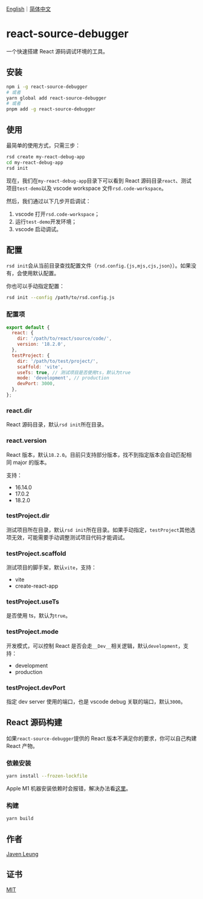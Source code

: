 <a href="README.md">English</a>｜<a href="README.zh_CN.md">简体中文</a>

# react-source-debugger

一个快速搭建 React 源码调试环境的工具。

## 安装

```sh
npm i -g react-source-debugger
# 或者
yarn global add react-source-debugger
# 或者
pnpm add -g react-source-debugger
```

## 使用

最简单的使用方式，只需三步：

```sh
rsd create my-react-debug-app
cd my-react-debug-app
rsd init
```

现在，我们在`my-react-debug-app`目录下可以看到 React 源码目录`react`、测试项目`test-demo`以及 vscode workspace 文件`rsd.code-workspace`。

然后，我们通过以下几步开启调试：

1. vscode 打开`rsd.code-workspace`；
2. 运行`test-demo`开发环境；
3. vscode 启动调试。

## 配置

`rsd init`会从当前目录查找配置文件（`rsd.config.{js,mjs,cjs,json}`）。如果没有，会使用默认配置。

你也可以手动指定配置：

```sh
rsd init --config /path/to/rsd.config.js
```

### 配置项

```js
export default {
  react: {
    dir: '/path/to/react/source/code/',
    version: '18.2.0',
  },
  testProject: {
    dir: '/path/to/test/project/',
    scaffold: 'vite',
    useTs: true, // 测试项目是否使用ts，默认为true
    mode: 'development', // production
    devPort: 3000,
  },
};
```

### react.dir

React 源码目录，默认`rsd init`所在目录。

### react.version

React 版本，默认`18.2.0`。目前只支持部分版本，找不到指定版本会自动匹配相同 major 的版本。

支持：

- 16.14.0
- 17.0.2
- 18.2.0

### testProject.dir

测试项目所在目录，默认`rsd init`所在目录。如果手动指定，`testProject`其他选项无效，可能需要手动调整测试项目代码才能调试。

### testProject.scaffold

测试项目的脚手架，默认`vite`，支持：

- vite
- create-react-app

### testProject.useTs

是否使用 ts，默认为`true`。

### testProject.mode

开发模式，可以控制 React 是否会走`__Dev__`相关逻辑，默认`development`，支持：

- development
- production

### testProject.devPort

指定 dev server 使用的端口，也是 vscode debug 关联的端口，默认`3000`。

## React 源码构建

如果`react-source-debugger`提供的 React 版本不满足你的要求，你可以自己构建 React 产物。

### 依赖安装

```sh
yarn install --frozen-lockfile
```

Apple M1 机器安装依赖时会报错，解决办法看[这里](https://github.com/imagemin/optipng-bin/issues/118#issuecomment-1019838562)。

### 构建

```sh
yarn build
```

## 作者

[Javen Leung](https://github.com/avennn)

## 证书

[MIT](./LICENSE)
